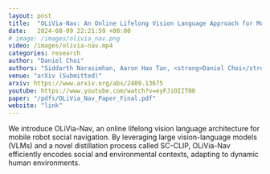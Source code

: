 ```yaml
---
layout: post
title:  "OLiVia-Nav: An Online Lifelong Vision Language Approach for Mobile Robot Social Navigation"
date:   2024-08-09 22:21:59 +00:00
# image: /images/olivia_nav.png
video: /images/olivia-nav.mp4
categories: research
author: "Daniel Choi"
authors: "Siddarth Narasimhan, Aaron Hao Tan, <strong>Daniel Choi</strong>, Goldie Nejat"
venue: "arXiv (Submitted)"
arxiv: https://www.arxiv.org/abs/2409.13675
youtube: https://www.youtube.com/watch?v=eyFJiOIITO0
paper: "/pdfs/OLiVia_Nav_Paper_Final.pdf"
website: "link"
---
```

We introduce OLiVia-Nav, an online lifelong vision language architecture for mobile robot social navigation. By leveraging large vision-language models (VLMs) and a novel distillation process called SC-CLIP, OLiVia-Nav efficiently encodes social and environmental contexts, adapting to dynamic human environments. 
